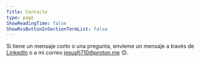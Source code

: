 ```yaml
---
Title: Contacto
type: page
ShowReadingTime: false
ShowRssButtonInSectionTermList: false
---
```


Si tiene un mensaje corto o una pregunta, envíeme un mensaje a través de [LinkedIn](https://www.linkedin.com/in/jesusfj710/) o a mi correo [jesusfj710@proton.me](mailto:jesusfj710@proton.me) 😊.
